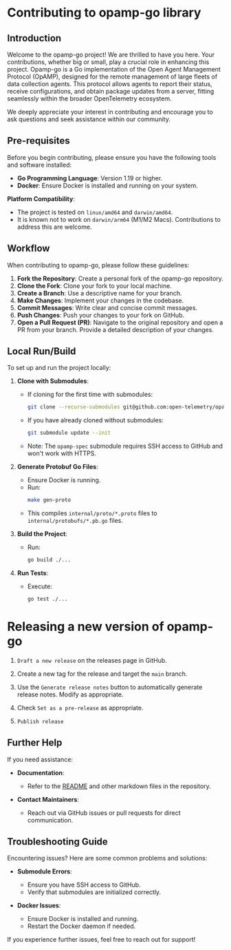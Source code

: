 # Contributing to opamp-go library

## Introduction

Welcome to the opamp-go project! We are thrilled to have you here. Your contributions, whether big or small, play a crucial role in enhancing this project. Opamp-go is a Go implementation of the Open Agent Management Protocol (OpAMP), designed for the remote management of large fleets of data collection agents. This protocol allows agents to report their status, receive configurations, and obtain package updates from a server, fitting seamlessly within the broader OpenTelemetry ecosystem.

We deeply appreciate your interest in contributing and encourage you to ask questions and seek assistance within our community.


## Pre-requisites

Before you begin contributing, please ensure you have the following tools and software installed:

* **Go Programming Language**: Version 1.19 or higher.
* **Docker**: Ensure Docker is installed and running on your system.

**Platform Compatibility**:

- The project is tested on `linux/amd64` and `darwin/amd64`.
- It is known not to work on `darwin/arm64` (M1/M2 Macs). Contributions to address this are welcome.

## Workflow

When contributing to opamp-go, please follow these guidelines:

1. **Fork the Repository**: Create a personal fork of the opamp-go repository.
2. **Clone the Fork**: Clone your fork to your local machine.
3. **Create a Branch**: Use a descriptive name for your branch.
4. **Make Changes**: Implement your changes in the codebase.
5. **Commit Messages**: Write clear and concise commit messages.
6. **Push Changes**: Push your changes to your fork on GitHub.
7. **Open a Pull Request (PR)**: Navigate to the original repository and open a PR from your branch. Provide a detailed description of your changes.

## Local Run/Build

To set up and run the project locally:

1. **Clone with Submodules**:
   - If cloning for the first time with submodules:
     ```bash
     git clone --recurse-submodules git@github.com:open-telemetry/opamp-go.git
     ```
   - If you have already cloned without submodules:
     ```bash
     git submodule update --init
     ```
   - Note: The `opamp-spec` submodule requires SSH access to GitHub and won't work with HTTPS.

2. **Generate Protobuf Go Files**:
   - Ensure Docker is running.
   - Run:
     ```bash
     make gen-proto
     ```
   - This compiles `internal/proto/*.proto` files to `internal/protobufs/*.pb.go` files.

3. **Build the Project**:
   - Run:
     ```bash
     go build ./...
     ```

4. **Run Tests**:
   - Execute:
     ```bash
     go test ./...
     ```

# Releasing a new version of opamp-go

1. `Draft a new release` on the releases page in GitHub.

2. Create a new tag for the release and target the `main` branch.

3. Use the `Generate release notes` button to automatically generate release notes. Modify as appropriate.

4. Check `Set as a pre-release` as appropriate.

5. `Publish release`

## Further Help

If you need assistance:

* **Documentation**:
  - Refer to the [README](https://github.com/open-telemetry/opamp-go/blob/main/README.md) and other markdown files in the repository.

* **Contact Maintainers**:
  - Reach out via GitHub issues or pull requests for direct communication.

## Troubleshooting Guide

Encountering issues? Here are some common problems and solutions:

- **Submodule Errors**:
  - Ensure you have SSH access to GitHub.
  - Verify that submodules are initialized correctly.

- **Docker Issues**:
  - Ensure Docker is installed and running.
  - Restart the Docker daemon if needed.

If you experience further issues, feel free to reach out for support!
